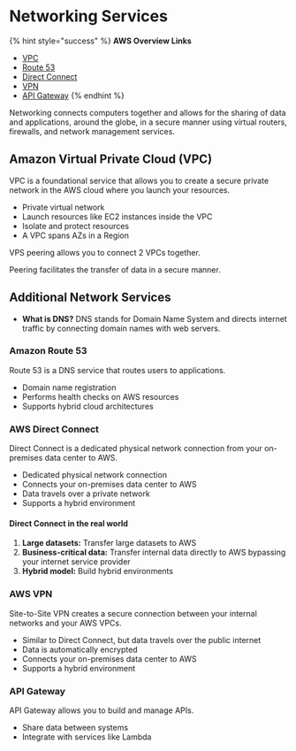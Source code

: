# Networking Services

{% hint style="success" %}
**AWS Overview Links**

* [VPC](https://aws.amazon.com/vpc/)
* [Route 53](https://aws.amazon.com/route53/)
* [Direct Connect](https://aws.amazon.com/directconnect/)
* [VPN](https://aws.amazon.com/vpn/)
* [API Gateway](https://aws.amazon.com/api-gateway/)
{% endhint %}

Networking connects computers together and allows for the sharing of data and applications, around the globe, in a secure manner using virtual routers, firewalls, and network management services.

## Amazon Virtual Private Cloud (VPC)

VPC is a foundational service that allows you to create a secure private network in the AWS cloud where you launch your resources.

* Private virtual network
* Launch resources like EC2 instances inside the VPC
* Isolate and protect resources
* A VPC spans AZs in a Region

VPS peering allows you to connect 2 VPCs together.

Peering facilitates the transfer of data in a secure manner.

## Additional Network Services

* **What is DNS?** DNS stands for Domain Name System and directs internet traffic by connecting domain names with web servers.

### Amazon Route 53

Route 53 is a DNS service that routes users to applications.

* Domain name registration
* Performs health checks on AWS resources
* Supports hybrid cloud architectures

### AWS Direct Connect

Direct Connect is a dedicated physical network connection from your on-premises data center to AWS.

* Dedicated physical network connection
* Connects your on-premises data center to AWS
* Data travels over a private network
* Supports a hybrid environment

#### Direct Connect in the real world

1. **Large datasets:** Transfer large datasets to AWS
2. **Business-critical data:** Transfer internal data directly to AWS bypassing your internet service provider
3. **Hybrid model:** Build hybrid environments

### AWS VPN

Site-to-Site VPN creates a secure connection between your internal networks and your AWS VPCs.

* Similar to Direct Connect, but data travels over the public internet
* Data is automatically encrypted
* Connects your on-premises data center to AWS
* Supports a hybrid environment

### API Gateway

API Gateway allows you to build and manage APIs.

* Share data between systems
* Integrate with services like Lambda

